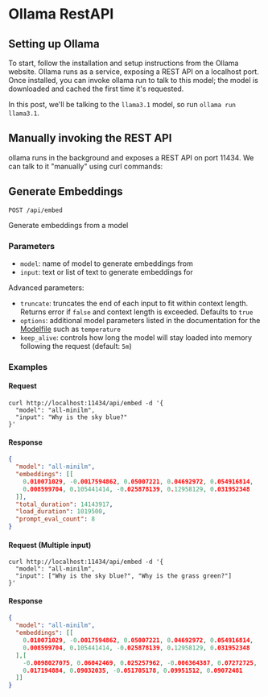 # Ollama RestAPI
## Setting up Ollama
To start, follow the installation and setup instructions from the Ollama website. Ollama runs as a service, exposing a REST API on a localhost port. Once installed, you can invoke ollama run <modelname> to talk to this model; the model is downloaded and cached the first time it's requested.

In this post, we'll be talking to the `llama3.1` model, so run `ollama run llama3.1`.
## Manually invoking the REST API
ollama runs in the background and exposes a REST API on port 11434. We can talk to it "manually" using curl commands:
## Generate Embeddings

```shell
POST /api/embed
```

Generate embeddings from a model

### Parameters

- `model`: name of model to generate embeddings from
- `input`: text or list of text to generate embeddings for

Advanced parameters:

- `truncate`: truncates the end of each input to fit within context length. Returns error if `false` and context length is exceeded. Defaults to `true`
- `options`: additional model parameters listed in the documentation for the [Modelfile](./modelfile.md#valid-parameters-and-values) such as `temperature`
- `keep_alive`: controls how long the model will stay loaded into memory following the request (default: `5m`)

### Examples

#### Request

```shell
curl http://localhost:11434/api/embed -d '{
  "model": "all-minilm",
  "input": "Why is the sky blue?"
}'
```

#### Response

```json
{
  "model": "all-minilm",
  "embeddings": [[
    0.010071029, -0.0017594862, 0.05007221, 0.04692972, 0.054916814,
    0.008599704, 0.105441414, -0.025878139, 0.12958129, 0.031952348
  ]],
  "total_duration": 14143917,
  "load_duration": 1019500,
  "prompt_eval_count": 8
}
```

#### Request (Multiple input)

```shell
curl http://localhost:11434/api/embed -d '{
  "model": "all-minilm",
  "input": ["Why is the sky blue?", "Why is the grass green?"]
}'
```

#### Response

```json
{
  "model": "all-minilm",
  "embeddings": [[
    0.010071029, -0.0017594862, 0.05007221, 0.04692972, 0.054916814,
    0.008599704, 0.105441414, -0.025878139, 0.12958129, 0.031952348
  ],[
    -0.0098027075, 0.06042469, 0.025257962, -0.006364387, 0.07272725,
    0.017194884, 0.09032035, -0.051705178, 0.09951512, 0.09072481
  ]]
}
```
